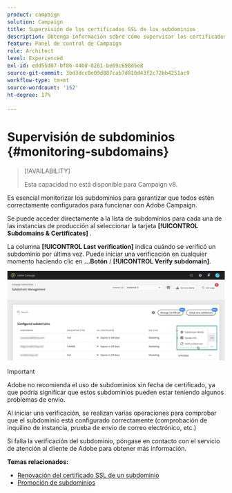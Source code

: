 ```yaml
---
product: campaign
solution: Campaign
title: Supervisión de los certificados SSL de los subdominios
description: Obtenga información sobre cómo supervisar los certificados SSL de los subdominios
feature: Panel de control de Campaign
role: Architect
level: Experienced
exl-id: edd55d07-bf0b-44b0-8281-be69c698d5e8
source-git-commit: 3bd3dcc0e09d887cab7d810d43f2c72bb4251ac9
workflow-type: tm+mt
source-wordcount: '152'
ht-degree: 17%

---
```


# Supervisión de subdominios {#monitoring-subdomains}

>[!AVAILABILITY]
>
>Esta capacidad no está disponible para Campaign v8.

Es esencial monitorizar los subdominios para garantizar que todos estén correctamente configurados para funcionar con Adobe Campaign.

Se puede acceder directamente a la lista de subdominios para cada una de las instancias de producción al seleccionar la tarjeta **[!UICONTROL Subdomains & Certificates]** .

La columna **[!UICONTROL Last verification]** indica cuándo se verificó un subdominio por última vez. Puede iniciar una verificación en cualquier momento haciendo clic en **...Botón** / **[!UICONTROL Verify subdomain]**.

![](assets/subdomain_verification.png)

>[!IMPORTANT]
>
>Adobe no recomienda el uso de subdominios sin fecha de certificado, ya que podría significar que estos subdominios pueden estar teniendo algunos problemas de envío.

Al iniciar una verificación, se realizan varias operaciones para comprobar que el subdominio está configurado correctamente (comprobación de inquilino de instancia, prueba de envío de correo electrónico, etc.)

Si falla la verificación del subdominio, póngase en contacto con el servicio de atención al cliente de Adobe para obtener más información.

**Temas relacionados:**

* [Renovación del certificado SSL de un subdominio](../../subdomains-certificates/using/renewing-subdomain-certificate.md)
* [Promoción de subdominios](../../subdomains-certificates/using/subdomains-branding.md)
